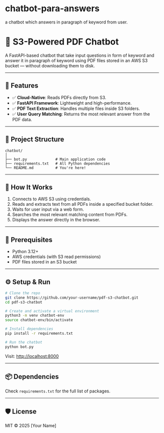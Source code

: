 # chatbot-para-answers
a chatbot which answers in paragraph of keyword from user.

# 🤖 S3-Powered PDF Chatbot

A FastAPI-based chatbot that take input questions in form of keyword and answer it in paragraph of keyword using PDF files stored in an AWS S3 bucket — without downloading them to disk.

---

## 🚀 Features

- ✅ **Cloud-Native**: Reads PDFs directly from S3.
- ✅ **FastAPI Framework**: Lightweight and high-performance.
- ✅ **PDF Text Extraction**: Handles multiple files inside S3 folders.
- ✅ **User Query Matching**: Returns the most relevant answer from the PDF data.

---

## 📁 Project Structure

```
chatbot/
│
├── bot.py             # Main application code
├── requirements.txt   # All Python dependencies
└── README.md          # You're here!
```

---

## 🧪 How It Works

1. Connects to AWS S3 using credentials.
2. Reads and extracts text from all PDFs inside a specified bucket folder.
3. Waits for user input via a web form.
4. Searches the most relevant matching content from PDFs.
5. Displays the answer directly in the browser.

---

## 🔧 Prerequisites

- Python 3.12+
- AWS credentials (with S3 read permissions)
- PDF files stored in an S3 bucket

---

## ⚙️ Setup & Run

```bash
# Clone the repo
git clone https://github.com/your-username/pdf-s3-chatbot.git
cd pdf-s3-chatbot

# Create and activate a virtual environment
python3 -m venv chatbot-env
source chatbot-env/bin/activate

# Install dependencies
pip install -r requirements.txt

# Run the chatbot
python bot.py
```

Visit: [http://localhost:8000](http://localhost:8000)

---

## 📦 Dependencies

Check `requirements.txt` for the full list of packages.

---

## 🛡️ License

MIT © 2025 [Your Name]
